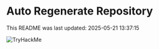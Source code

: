 # Auto Regenerate Repository

This README was last updated: 2025-05-21 13:37:15

 ![TryHackMe](https://tryhackme.com/badge/533634)